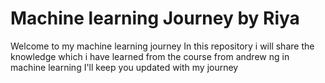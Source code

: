 # Machine learning Journey by Riya 
Welcome to my machine learning journey 
In this  repository i will share the knowledge which i have learned from the course from andrew ng in machine learning
I'll keep you updated with my journey 
